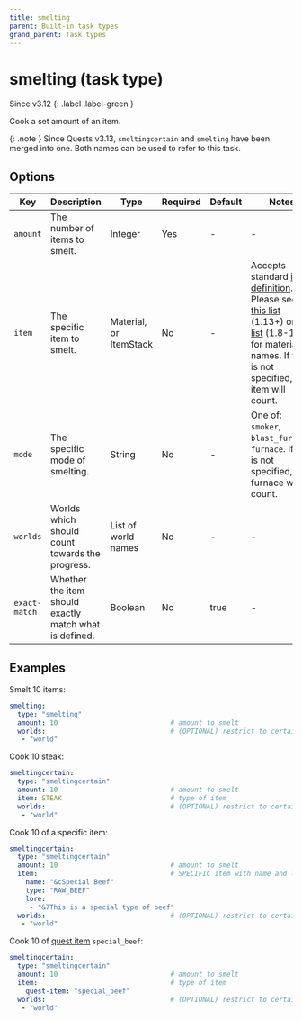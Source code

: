 ```yaml
---
title: smelting
parent: Built-in task types
grand_parent: Task types
---
```


# smelting (task type)

Since v3.12
{: .label .label-green }

Cook a set amount of an item.

{: .note }
Since Quests v3.13, `smeltingcertain` and `smelting` have been merged
into one. Both names can be used to refer to this task.

## Options

| Key           | Description                                            | Type                   | Required | Default | Notes                                                                                                                                                                                                                                                                                                                       |
|---------------|--------------------------------------------------------|------------------------|----------|---------|-----------------------------------------------------------------------------------------------------------------------------------------------------------------------------------------------------------------------------------------------------------------------------------------------------------------------------|
| `amount`      | The number of items to smelt.                          | Integer                | Yes      | \-      | \-                                                                                                                                                                                                                                                                                                                          |
| `item`        | The specific item to smelt.                            | Material, or ItemStack | No       | \-      | Accepts standard [item definition](../configuration/defining-items). Please see [this list](https://hub.spigotmc.org/javadocs/bukkit/org/bukkit/Material.html) (1.13+) or [this list](https://helpch.at/docs/1.12.2/org/bukkit/Material.html) (1.8-1.12) for material names. If this is not specified, any item will count. |
| `mode`        | The specific mode of smelting.                         | String                 | No       | \-      | One of: `smoker`, `blast_furnace`, `furnace`. If this is not specified, any furnace will count.                                                                                                                                                                                                                             |
| `worlds`      | Worlds which should count towards the progress.        | List of world names    | No       | \-      | \-                                                                                                                                                                                                                                                                                                                          |
| `exact-match` | Whether the item should exactly match what is defined. | Boolean                | No       | true    | \-                                                                                                                                                                                                                                                                                                                          |

## Examples

Smelt 10 items:

``` yaml
smelting:
  type: "smelting"
  amount: 10                            # amount to smelt
  worlds:                               # (OPTIONAL) restrict to certain worlds
   - "world"
```

Cook 10 steak:

``` yaml
smeltingcertain:
  type: "smeltingcertain"
  amount: 10                            # amount to smelt
  item: STEAK                           # type of item 
  worlds:                               # (OPTIONAL) restrict to certain worlds
   - "world"
```

Cook 10 of a specific item:

``` yaml
smeltingcertain:
  type: "smeltingcertain"
  amount: 10                            # amount to smelt
  item:                                 # SPECIFIC item with name and lore
    name: "&cSpecial Beef"
    type: "RAW_BEEF"
    lore:
     - "&7This is a special type of beef"
  worlds:                               # (OPTIONAL) restrict to certain worlds
   - "world"
```

Cook 10 of [quest item](../configuration/defining-items#quest-items)
`special_beef`:

``` yaml
smeltingcertain:
  type: "smeltingcertain"
  amount: 10                            # amount to smelt
  item:                                 # type of item 
    quest-item: "special_beef"
  worlds:                               # (OPTIONAL) restrict to certain worlds
   - "world"
```
